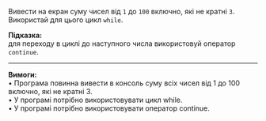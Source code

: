 Вивести на екран суму чисел від `1` до `100` включно, які не кратні `3`.  
Використай для цього цикл `while`.

**Підказка:**  
для переходу в циклі до наступного числа використовуй оператор `continue`.

---

**Вимоги:**  
• Програма повинна вивести в консоль суму всіх чисел від 1 до 100 включно, які не кратні 3.  
• У програмі потрібно використовувати цикл while.  
• У програмі потрібно використовувати оператор continue.  
